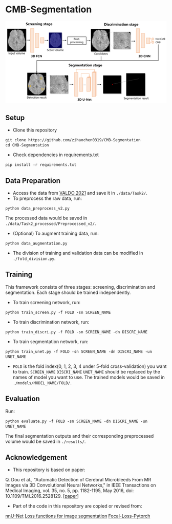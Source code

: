 # CMB-Segmentation
![Framework](./figure/framework_overall.png)

## Setup
* Clone this repository
```
git clone https://github.com/zihaochen0319/CMB-Segmentation
cd CMB-Segmentation
```
* Check dependencies in requirements.txt
```
pip install -r requirements.txt
```

## Data Preparation
* Access the data from [VALDO 2021](https://valdo.grand-challenge.org/Description/) and save it in ```./data/Task2/```.
* To preprocess the raw data, run:
```
python data_preprocess_v2.py
```
The processed data would be saved in ```./data/Task2_processed/Preprocessed_v2/```.
* (Optional) To augment training data, run:
```
python data_augmentation.py
```
* The division of training and validation data can be modified in ```./fold_division.py```.

## Training
This framework consists of three stages: screening, discrimination and segmentation. Each stage should be trained independently.
* To train screening network, run:
```
python train_screen.py -f FOLD -sn SCREEN_NAME
```
* To train discrimination network, run:
```
python train_discri.py -f FOLD -sn SCREEN_NAME -dn DISCRI_NAME
```
* To train segmentation network, run:
```
python train_unet.py -f FOLD -sn SCREEN_NAME -dn DISCRI_NAME -un UNET_NAME
```
* ```FOLD``` is the fold index(0, 1, 2, 3, 4 under 5-fold cross-validation) you want to train. ```SCREEN_NAME``` ```DISCRI_NAME``` ```UNET_NAME``` should be replaced by the names of model you want to use. The trained models would be saved in ```./models/MODEL_NAME/FOLD/```.

## Evaluation
Run:
```
python evaluate.py -f FOLD -sn SCREEN_NAME -dn DISCRI_NAME -un UNET_NAME
```
The final segmentation outputs and their corresponding preprocessed volume would be saved in ```./results/```.

## Acknowledgement
* This repository is based on paper:

Q. Dou et al., "Automatic Detection of Cerebral Microbleeds From MR Images via 3D Convolutional Neural Networks," in IEEE Transactions on Medical Imaging, vol. 35, no. 5, pp. 1182-1195, May 2016, doi: 10.1109/TMI.2016.2528129. \[[paper](https://ieeexplore.ieee.org/abstract/document/7403984)\]
* Part of the code in this repository are copied or revised from:

[nnU-Net](https://github.com/MIC-DKFZ/nnUNet)
[Loss functions for image segmentation](https://github.com/JunMa11/SegLoss)
[Focal-Loss-Pytorch](https://github.com/yatengLG/Focal-Loss-Pytorch)
